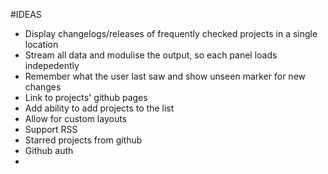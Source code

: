 #IDEAS

-  Display changelogs/releases of frequently checked projects in a single location
-  Stream all data and modulise the output, so each panel loads indepedently
-  Remember what the user last saw and show unseen marker for new changes
-  Link to projects' github pages
-  Add ability to add projects to the list
-  Allow for custom layouts
-  Support RSS
-  Starred projects from github
-  Github auth
-
